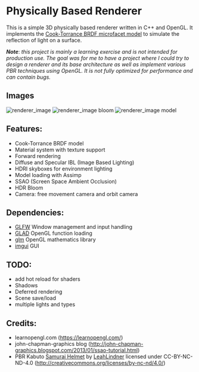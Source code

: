 # Physically Based Renderer

This is a simple 3D physically based renderer written in C++ and OpenGL.
It implements the [Cook-Torrance BRDF microfacet model](https://en.wikipedia.org/wiki/Specular_highlight#Cook%E2%80%93Torrance_model) to simulate the reflection of light on a surface.

***Note***: *this project is mainly a learning exercise and is not intended for production use. The goal was for me to have a project where I could try to design a renderer and its base architecture as well as implement various PBR techniques using OpenGL. It is not fully optimized for performance and can contain bugs.*

## Images
![renderer_image](https://simono.fr/renderer.png)
![renderer_image bloom](https://simono.fr/renderer2.png)
![renderer_image model](https://simono.fr/renderer3.png)

## Features:
- Cook-Torrance BRDF model
- Material system with texture support
- Forward rendering
- Diffuse and Specular IBL (Image Based Lighting)
- HDRI skyboxes for environment lighting
- Model loading with Assimp
- SSAO (Screen Space Ambient Occlusion)
- HDR Bloom
- Camera: free movement camera and orbit camera

## Dependencies:
- [GLFW](https://www.glfw.org/) Window management and input handling
- [GLAD](https://glad.dav1d.de/) OpenGL function loading
- [glm](https://github.com/g-truc/glm) OpenGL mathematics library
- [imgui](https://github.com/ocornut/imgui) GUI

## TODO:
- add hot reload for shaders
- Shadows
- Deferred rendering
- Scene save/load 
- multiple lights and types

## Credits:

- learnopengl.com (https://learnopengl.com/)
- john-chapman-graphics blog (http://john-chapman-graphics.blogspot.com/2013/01/ssao-tutorial.html)
- PBR Kabuto [Samurai Helmet](https://sketchfab.com/3d-models/pbr-kabuto-samurai-helmet-13b3ab49b6bd4247be36b54ba1a56d8a) by [LeahLindner](https://sketchfab.com/illation) licensed under CC-BY-NC-ND-4.0 (http://creativecommons.org/licenses/by-nc-nd/4.0/)
